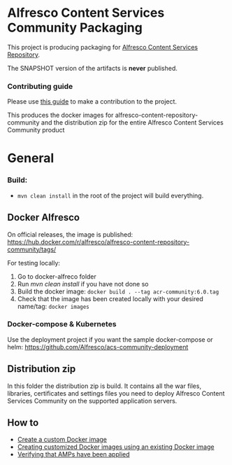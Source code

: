 
# Alfresco Content Services Community Packaging
This project is producing packaging for [Alfresco Content Services Repository](https://community.alfresco.com/docs/DOC-6385-project-overview-repository).

The SNAPSHOT version of the artifacts is **never** published.

### Contributing guide
Please use [this guide](CONTRIBUTING.md) to make a contribution to the project.

This produces the docker images for alfresco-content-repository-community and the distribution zip for the entire Alfresco Content Services Community product

# General

### Build:
* ```mvn clean install``` in the root of the project will build everything.

## Docker Alfresco
On official releases, the image is published: https://hub.docker.com/r/alfresco/alfresco-content-repository-community/tags/ 

For testing locally:
1. Go to docker-alfreco folder
2. Run *mvn clean install* if you have not done so
3. Build the docker image: ```docker build . --tag acr-community:6.0.tag```
4. Check that the image has been created locally with your desired name/tag: ```docker images```

### Docker-compose & Kubernetes
Use the deployment project if you want the sample docker-compose or helm: https://github.com/Alfresco/acs-community-deployment

## Distribution zip
In this folder the distribution zip is build. It contains all the war files, libraries, certificates and settings files you need to deploy Alfresco Content Services Community on the supported application servers.

## How to

* [Create a custom Docker image](https://github.com/Alfresco/acs-packaging/blob/master/docs/create-custom-image.md)
* [Creating customized Docker images using an existing Docker image](https://github.com/Alfresco/acs-packaging/blob/master/docs/create-custom-image-using-existing-docker-image.md)
* [Verifying that AMPs have been applied](https://github.com/Alfresco/acs-packaging/blob/master/docs/create-custom-image-using-existing-docker-image.md)
